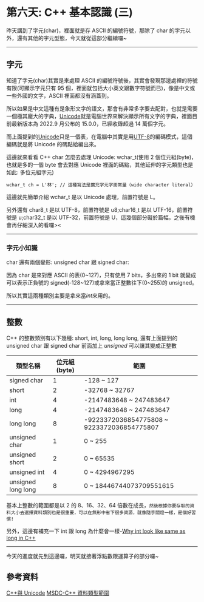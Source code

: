 # 第六天: C++ 基本認識 (三)

昨天講到了字元(char)，裡面就是存 ASCII 的編號符號，那除了 char 的字元以外，還有其他的字元型態，今天就從這部分繼續囉~

---

## 字元

知道了字元(char)其實是來處理 ASCII 的編號符號後，其實會發現那邊處裡的符號有限(可顯示字元只有 95 個，裡面就包括大小英文跟數字符號而已)，像是中文或一些外國的文字，ASCII 裡面都沒有涵蓋到。

所以如果是中文這種有是象形文字的語文，那會有非常多字要去配對，也就是需要一個極其龐大的字典，[Unicode](https://zh.wikipedia.org/wiki/Unicode)就是電腦世界來解決顯示所有文字的字典，裡面目前最新版本為 2022.9 月公布的 15.0.0，已經收錄超過 14 萬個字元。

而上面提到的[Unicode](https://zh.wikipedia.org/wiki/Unicode)只是一個表，在電腦中其實是用[UTF-8](https://zh.wikipedia.org/wiki/UTF-8)的編碼模式，這個編碼就是將 Unicode 的碼點給編出來。

這邊就來看看 C++ char 怎麼去處理 Unicode: wchar_t(使用 2 個位元組(byte)，也就是多的一個 byte 會去對應 Unicode 裡面的碼點，其他延伸的字元類型也是如此: 多位元組字元)

```
wchar_t ch = L'林'; // 這種寫法是擴充字元字面常量（wide character literal）
```

這邊就先簡單介紹 wchar_t 是以 Unicode 處理，前置符號是 L。

另外還有 char8_t 是以 UTF-8，前置符號是 u8;char16_t 是以 UTF-16，前置符號是 u;char32_t 是以 UTF-32，前置符號是 U，這幾個部分礙於篇幅，之後有機會再仔細深入的看囉><

--- 

### 字元小知識

char 還有兩個變形: unsigned char 跟 signed char:

因為 char 是來對應 ASCII 的表(0~127)，只有使用 7 bits，多出來的 1 bit 就變成可以表示正負號的 signed(-128~127)或拿來當正整數往下(0~255)的 unsigned。

所以其實這兩種類別主要是拿來當*int*來用的。

---

## 整數

C++ 的整數類別有以下幾種: short, int, long, long long, 還有上面提到的 unsigned char 跟 signed char
前面加上 _unsigned_ 可以讓其變成正整數

| 類型名稱           | 位元組(byte) | 範圍                                       |
| ------------------ | ------------ | ------------------------------------------ |
| signed char        | 1            | -128 ~ 127                                 |
| short              | 2            | -32768 ~ 32767                             |
| int                | 4            | -2147483648 ~ 247483647                    |
| long               | 4            | -2147483648 ~ 247483647                    |
| long long          | 8            | -9223372036854775808 ~ 9223372036854775807 |
| unsigned char      | 1            | 0 ~ 255                                    |
| unsigned short     | 2            | 0 ~ 65535                                  |
| unsigned int       | 4            | 0 ~ 4294967295                             |
| unsigned long long | 8            | 0 ~ 18446744073709551615                   |

基本上整數的範圍都是以 2 的 8、16、32、64 倍數在成長，`然後根據你要存取的資料大小去選擇資料類別也是很重要，可以在無形中省下很多資源，就像隨手關燈一樣，是個好習慣!`

另外，這邊有補充一下 int 跟 long 為什麼會一樣-[Why int look like same as long in C++](https://stackoverflow.com/questions/271076/what-is-the-difference-between-an-int-and-a-long-in-c)

---

今天的進度就先到這邊囉，明天就接著浮點數跟運算子的部分囉~

## 參考資料

[C++與 Unicode](https://www.ithome.com.tw/voice/135711)
[MSDC-C++ 資料類型範圍](https://learn.microsoft.com/zh-tw/cpp/cpp/data-type-ranges?view=msvc-170)
